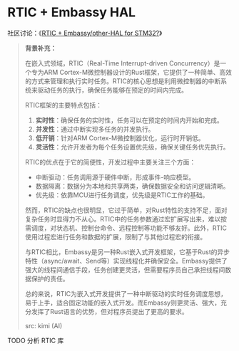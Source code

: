 # RTIC + Embassy HAL

社区讨论：《[RTIC + Embassy/other-HAL for STM32?](https://www.reddit.com/r/rust/comments/1dtiqja/embedded_beginner_rtic_embassyotherhal_for_stm32/)》

> **背景补充：**
>
> 在嵌入式领域，RTIC（Real-Time Interrupt-driven Concurrency）是一个专为ARM Cortex-M微控制器设计的Rust框架，它提供了一种简单、高效的方式来管理和执行实时任务。RTIC的核心思想是利用微控制器的中断系统来驱动任务的执行，确保任务能够在预定的时间内完成。
> 
> RTIC框架的主要特点包括：
> 1. **实时性**：确保任务的实时性，任务可以在预定的时间内开始和完成。
> 2. **并发性**：通过中断实现多任务的并发执行。
> 3. **低开销**：针对ARM Cortex-M微控制器优化，运行时开销低。
> 4. **灵活性**：允许开发者为每个任务设置优先级，确保关键任务优先执行。
> 
> RTIC的优点在于它的简便性，开发过程中主要关注三个方面：
> - 中断驱动：任务调用源于硬件中断，形成事件-响应模型。
> - 数据隔离：数据分为本地和共享两类，确保数据安全和访问逻辑清晰。
> - 优先级：依靠MCU进行任务调度，优先级是RTIC工作的基础。
> 
> 然而，RTIC的缺点也很明显，它过于简单，对Rust特性的支持不足，面对复杂任务时显得力不从心。RTIC中的任务参数通过宏扩展写出来，难以按需调度，对状态机、控制台命令、远程控制等功能不够友好。此外，RTIC使用过程宏进行任务和数据的扩展，限制了与其他过程宏的衔接。
> 
> 与RTIC相比，Embassy是另一种Rust嵌入式开发框架，它基于Rust的异步特性（async/await、Send等）实现线程化并确保安全。Embassy提供了强大的线程间通信手段，任务创建更灵活，但需要程序员自己承担线程间数据保护的责任。
> 
> 总的来说，RTIC为嵌入式开发提供了一种中断驱动的实时任务调度思想，易于上手，适合固定功能的嵌入式开发。而Embassy则更灵活、强大，充分发挥了Rust语言的优势，但对程序员提出了更高的要求。
>
> src: kimi (AI)

TODO 分析 RTIC 库
